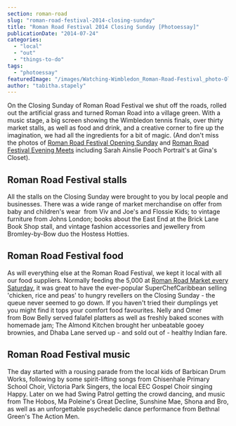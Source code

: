 ```yaml
---
section: roman-road
slug: "roman-road-festival-2014-closing-sunday"
title: "Roman Road Festival 2014 Closing Sunday [Photoessay]"
publicationDate: "2014-07-24"
categories: 
  - "local"
  - "out"
  - "things-to-do"
tags: 
  - "photoessay"
featuredImage: "/images/Watching-Wimbledon_Roman-Road-Festival_photo-Oliver-Lynton.jpg"
author: "tabitha.stapely"
---
```


On the Closing Sunday of Roman Road Festival we shut off the roads, rolled out the artificial grass and turned Roman Road into a village green. With a music stage, a big screen showing the Wimbledon tennis finals, over thirty market stalls, as well as food and drink, and a creative corner to fire up the imagination, we had all the ingredients for a bit of magic. (And don't miss the photos of [Roman Road Festival Opening Sunday](https://romanroadlondon.com/roman-road-festival-2014-opening-sunday "Opening Sunday of Roman Road Festival 2014") and [Roman Road Festival Evening Meets](https://romanroadlondon.com/roman-road-festival-2014-evening-meets/ "Evening Meets of Roman Road Festival 2014") including Sarah Ainslie Pooch Portrait's at Gina's Closet).

## Roman Road Festival stalls

All the stalls on the Closing Sunday were brought to you by local people and businesses. There was a wide range of market merchandise on offer from baby and children's wear  from Viv and Joe's and Flossie Kids; to vintage furniture from Johns London; books about the East End at the Brick Lane Book Shop stall, and vintage fashion accessories and jewellery from Bromley-by-Bow duo the Hostess Hotties.

## Roman Road Festival food

As will everything else at the Roman Road Festival, we kept it local with all our food suppliers. Normally feeding the 5,000 at [Roman Road Market every Saturday](https://romanroadlondon.com/roman-road-market/ "Roman Road Market"), it was great to have the ever-popular SuperChefCaribbean selling 'chicken, rice and peas' to hungry revellers on the Closing Sunday - the queue never seemed to go down. If you haven't tried their dumplings yet you might find it tops your comfort food favourites. Nelly and Omer from Bow Belly served falafel platters as well as freshly baked scones with homemade jam; The Almond Kitchen brought her unbeatable gooey brownies, and Dhaba Lane served up - and sold out of - healthy Indian fare.

## Roman Road Festival music

The day started with a rousing parade from the local kids of Barbican Drum Works, following by some spirit-lifting songs from Chisenhale Primary School Choir, Victoria Park Singers, the local EEC Gospel Choir singing Happy. Later on we had Swing Patrol getting the crowd dancing, and music from The Hobos, Ma Poleine's Great Decline, Sunshine Mae, Shona and Bro, as well as an unforgettable psychedelic dance performance from Bethnal Green's The Action Men.
